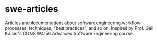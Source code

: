 # swe-articles
Articles and documentations about software engineering workflow processes, techniques, "best practices", and so on. Inspired by Prof. Gail Kaiser's COMS W4156 Advanced Software Engineering course.
